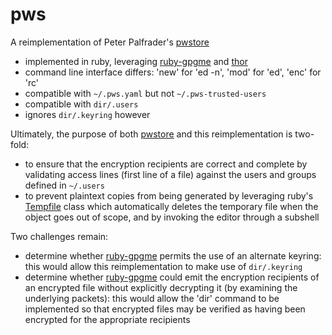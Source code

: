 # pws

A reimplementation of Peter Palfrader's [pwstore][1]
- implemented in ruby, leveraging [ruby-gpgme][3] and [thor][4]
- command line interface differs: 'new' for 'ed -n', 'mod' for 'ed', 'enc' for 'rc'
- compatible with `~/.pws.yaml` but not `~/.pws-trusted-users`
- compatible with `dir/.users`
- ignores `dir/.keyring` however

Ultimately, the purpose of both [pwstore][1] and this reimplementation is
two-fold:
- to ensure that the encryption recipients are correct and complete by
  validating access lines (first line of a file) against the users and groups
  defined in `~/.users`
- to prevent plaintext copies from being generated by leveraging ruby's
  [Tempfile][2] class which automatically deletes the temporary file when the
  object goes out of scope, and by invoking the editor through a subshell

Two challenges remain:
- determine whether [ruby-gpgme][3] permits the use of an alternate keyring: this would
  allow this reimplementation to make use of `dir/.keyring`
- determine whether [ruby-gpgme][3] could emit the encryption recipients of an encrypted
  file without explicitly decrypting it (by examining the underlying packets): this would
  allow the 'dir' command to be implemented so that encrypted files may be verified as
  having been encrypted for the appropriate recipients

[1]: https://github.com/weaselp/pwstore
[2]: http://ruby-doc.org/stdlib-2.2.3/libdoc/tempfile/rdoc/Tempfile.html
[3]: https://github.com/ueno/ruby-gpgme
[4]: https://github.com/erikhuda/thor
